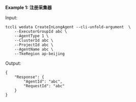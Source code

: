 **Example 1: 注册采集器**



Input: 

```
tccli wedata CreateInLongAgent --cli-unfold-argument  \
    --ExecutorGroupId abc \
    --AgentType 1 \
    --ClusterId abc \
    --ProjectId abc \
    --AgentName abc \
    --TkeRegion ap-beijing
```

Output: 
```
{
    "Response": {
        "AgentId": "abc",
        "RequestId": "abc"
    }
}
```

